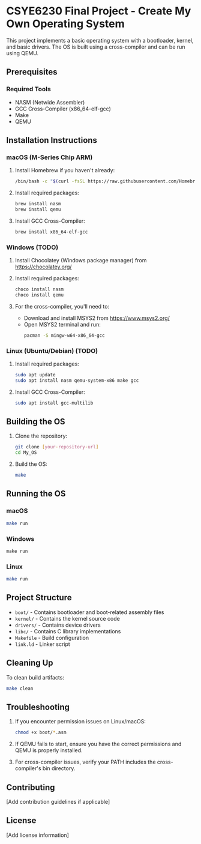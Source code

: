 # CSYE6230 Final Project - Create My Own Operating System

This project implements a basic operating system with a bootloader, kernel, and basic drivers. The OS is built using a cross-compiler and can be run using QEMU.

## Prerequisites

### Required Tools
- NASM (Netwide Assembler)
- GCC Cross-Compiler (x86_64-elf-gcc)
- Make
- QEMU

## Installation Instructions

### macOS (M-Series Chip ARM)
1. Install Homebrew if you haven't already:
   ```bash
   /bin/bash -c "$(curl -fsSL https://raw.githubusercontent.com/Homebrew/install/HEAD/install.sh)"
   ```

2. Install required packages:
   ```bash
   brew install nasm
   brew install qemu
   ```

3. Install GCC Cross-Compiler:
   ```bash
   brew install x86_64-elf-gcc
   ```

### Windows (TODO)
1. Install Chocolatey (Windows package manager) from https://chocolatey.org/

2. Install required packages:
   ```powershell
   choco install nasm
   choco install qemu
   ```

3. For the cross-compiler, you'll need to:
   - Download and install MSYS2 from https://www.msys2.org/
   - Open MSYS2 terminal and run:
     ```bash
     pacman -S mingw-w64-x86_64-gcc
     ```

### Linux (Ubuntu/Debian) (TODO)
1. Install required packages:
   ```bash
   sudo apt update
   sudo apt install nasm qemu-system-x86 make gcc
   ```

2. Install GCC Cross-Compiler:
   ```bash
   sudo apt install gcc-multilib
   ```

## Building the OS

1. Clone the repository:
   ```bash
   git clone [your-repository-url]
   cd My_OS
   ```

2. Build the OS:
   ```bash
   make
   ```

## Running the OS

### macOS
```bash
make run
```

### Windows
```powershell
make run
```

### Linux
```bash
make run
```

## Project Structure

- `boot/` - Contains bootloader and boot-related assembly files
- `kernel/` - Contains the kernel source code
- `drivers/` - Contains device drivers
- `libc/` - Contains C library implementations
- `Makefile` - Build configuration
- `link.ld` - Linker script

## Cleaning Up

To clean build artifacts:
```bash
make clean
```

## Troubleshooting

1. If you encounter permission issues on Linux/macOS:
   ```bash
   chmod +x boot/*.asm
   ```

2. If QEMU fails to start, ensure you have the correct permissions and QEMU is properly installed.

3. For cross-compiler issues, verify your PATH includes the cross-compiler's bin directory.

## Contributing

[Add contribution guidelines if applicable]

## License

[Add license information]
